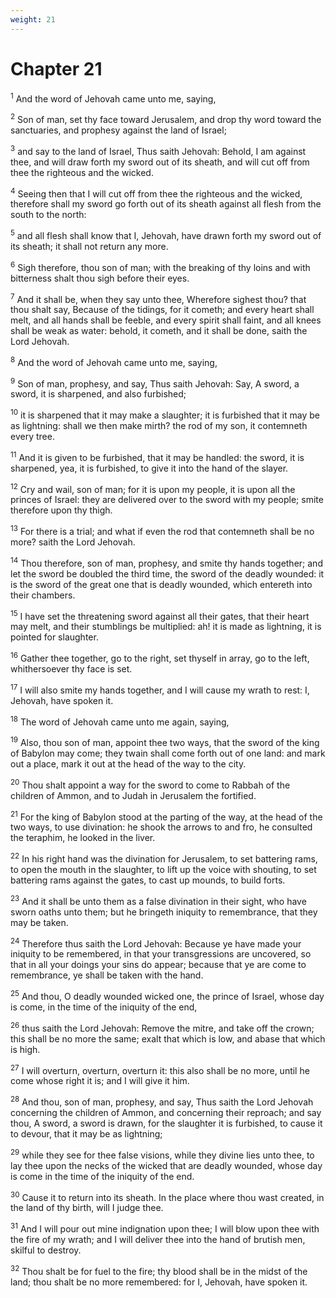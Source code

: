 ```yaml
---
weight: 21
---
```


# Chapter 21

<sup>1</sup> And the word of Jehovah came unto me, saying, 

<sup>2</sup> Son of man, set thy face toward Jerusalem, and drop thy word toward the sanctuaries, and prophesy against the land of Israel; 

<sup>3</sup> and say to the land of Israel, Thus saith Jehovah: Behold, I am against thee, and will draw forth my sword out of its sheath, and will cut off from thee the righteous and the wicked. 

<sup>4</sup> Seeing then that I will cut off from thee the righteous and the wicked, therefore shall my sword go forth out of its sheath against all flesh from the south to the north: 

<sup>5</sup> and all flesh shall know that I, Jehovah, have drawn forth my sword out of its sheath; it shall not return any more. 

<sup>6</sup> Sigh therefore, thou son of man; with the breaking of thy loins and with bitterness shalt thou sigh before their eyes. 

<sup>7</sup> And it shall be, when they say unto thee, Wherefore sighest thou? that thou shalt say, Because of the tidings, for it cometh; and every heart shall melt, and all hands shall be feeble, and every spirit shall faint, and all knees shall be weak as water: behold, it cometh, and it shall be done, saith the Lord Jehovah. 

<sup>8</sup> And the word of Jehovah came unto me, saying, 

<sup>9</sup> Son of man, prophesy, and say, Thus saith Jehovah: Say, A sword, a sword, it is sharpened, and also furbished; 

<sup>10</sup> it is sharpened that it may make a slaughter; it is furbished that it may be as lightning: shall we then make mirth? the rod of my son, it contemneth every tree. 

<sup>11</sup> And it is given to be furbished, that it may be handled: the sword, it is sharpened, yea, it is furbished, to give it into the hand of the slayer. 

<sup>12</sup> Cry and wail, son of man; for it is upon my people, it is upon all the princes of Israel: they are delivered over to the sword with my people; smite therefore upon thy thigh. 

<sup>13</sup> For there is a trial; and what if even the rod that contemneth shall be no more? saith the Lord Jehovah. 

<sup>14</sup> Thou therefore, son of man, prophesy, and smite thy hands together; and let the sword be doubled the third time, the sword of the deadly wounded: it is the sword of the great one that is deadly wounded, which entereth into their chambers. 

<sup>15</sup> I have set the threatening sword against all their gates, that their heart may melt, and their stumblings be multiplied: ah! it is made as lightning, it is pointed for slaughter. 

<sup>16</sup> Gather thee together, go to the right, set thyself in array, go to the left, whithersoever thy face is set. 

<sup>17</sup> I will also smite my hands together, and I will cause my wrath to rest: I, Jehovah, have spoken it. 

<sup>18</sup> The word of Jehovah came unto me again, saying, 

<sup>19</sup> Also, thou son of man, appoint thee two ways, that the sword of the king of Babylon may come; they twain shall come forth out of one land: and mark out a place, mark it out at the head of the way to the city. 

<sup>20</sup> Thou shalt appoint a way for the sword to come to Rabbah of the children of Ammon, and to Judah in Jerusalem the fortified. 

<sup>21</sup> For the king of Babylon stood at the parting of the way, at the head of the two ways, to use divination: he shook the arrows to and fro, he consulted the teraphim, he looked in the liver. 

<sup>22</sup> In his right hand was the divination for Jerusalem, to set battering rams, to open the mouth in the slaughter, to lift up the voice with shouting, to set battering rams against the gates, to cast up mounds, to build forts. 

<sup>23</sup> And it shall be unto them as a false divination in their sight, who have sworn oaths unto them; but he bringeth iniquity to remembrance, that they may be taken. 

<sup>24</sup> Therefore thus saith the Lord Jehovah: Because ye have made your iniquity to be remembered, in that your transgressions are uncovered, so that in all your doings your sins do appear; because that ye are come to remembrance, ye shall be taken with the hand. 

<sup>25</sup> And thou, O deadly wounded wicked one, the prince of Israel, whose day is come, in the time of the iniquity of the end, 

<sup>26</sup> thus saith the Lord Jehovah: Remove the mitre, and take off the crown; this shall be no more the same; exalt that which is low, and abase that which is high. 

<sup>27</sup> I will overturn, overturn, overturn it: this also shall be no more, until he come whose right it is; and I will give it him. 

<sup>28</sup> And thou, son of man, prophesy, and say, Thus saith the Lord Jehovah concerning the children of Ammon, and concerning their reproach; and say thou, A sword, a sword is drawn, for the slaughter it is furbished, to cause it to devour, that it may be as lightning; 

<sup>29</sup> while they see for thee false visions, while they divine lies unto thee, to lay thee upon the necks of the wicked that are deadly wounded, whose day is come in the time of the iniquity of the end. 

<sup>30</sup> Cause it to return into its sheath. In the place where thou wast created, in the land of thy birth, will I judge thee. 

<sup>31</sup> And I will pour out mine indignation upon thee; I will blow upon thee with the fire of my wrath; and I will deliver thee into the hand of brutish men, skilful to destroy. 

<sup>32</sup> Thou shalt be for fuel to the fire; thy blood shall be in the midst of the land; thou shalt be no more remembered: for I, Jehovah, have spoken it. 


